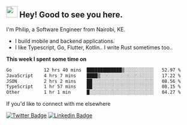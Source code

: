 <h2><img src="https://slackmojis.com/emojis/3643-cool-doge/download" width="30"/> Hey! Good to see you here.</h2>

<p>I'm Philip, a Software Engineer from Nairobi, KE. 

- I build mobile and backend applications.
- I like Typescript, Go, Flutter, Kotlin.. I write Rust sometimes too..</p>

**This week I spent some time on**
<!--START_SECTION:waka-->

```txt
Go            12 hrs 40 mins  █████████████▒░░░░░░░░░░░   52.97 %
JavaScript    4 hrs 7 mins    ████▒░░░░░░░░░░░░░░░░░░░░   17.22 %
JSON          2 hrs 2 mins    ██░░░░░░░░░░░░░░░░░░░░░░░   08.56 %
TypeScript    1 hr 57 mins    ██░░░░░░░░░░░░░░░░░░░░░░░   08.15 %
Other         1 hr 1 min      █░░░░░░░░░░░░░░░░░░░░░░░░   04.27 %
```

<!--END_SECTION:waka-->

If you'd like to connect with me elsewhere

[![Twitter Badge](https://img.shields.io/badge/-Twitter-1ca0f1?style=flat-square&labelColor=1ca0f1&logo=twitter&logoColor=white&link=https://twitter.com/_diogorodrigues)](https://twitter.com/kimathiphil)  [![Linkedin Badge](https://img.shields.io/badge/-LinkedIn-blue?style=flat-square&logo=Linkedin&logoColor=white&link=https://www.linkedin.com/in/philip-kimathi-2604a9114/)](https://www.linkedin.com/in/philip-kimathi-2604a9114/)
